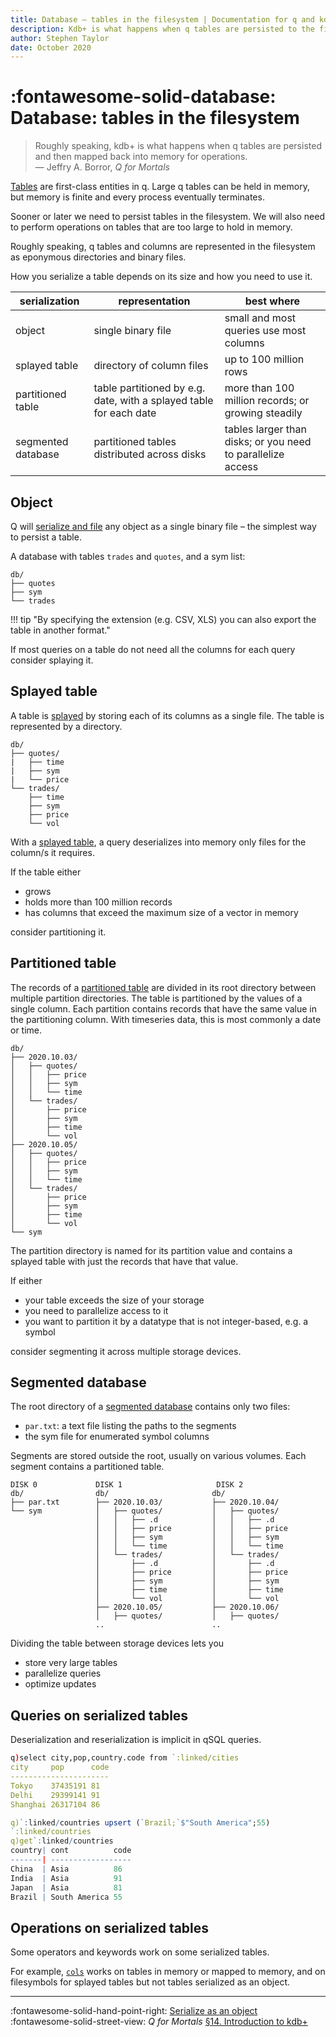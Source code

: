 ```yaml
---
title: Database – tables in the filesystem | Documentation for q and kdb+
description: Kdb+ is what happens when q tables are persisted to the filesystem
author: Stephen Taylor
date: October 2020
---
```

# :fontawesome-solid-database: Database: tables in the filesystem



> Roughly speaking, kdb+ is what happens when q tables are persisted and then mapped back into memory for operations.<br>— Jeffry A. Borror, _Q for Mortals_

[Tables](../kb/faq.md) are first-class entities in q. Large q tables can be held in memory, but memory is finite and every process eventually terminates.

Sooner or later we need to persist tables in the filesystem. We will also need to perform operations on tables that are too large to hold in memory.

Roughly speaking, q tables and columns are represented in the filesystem as eponymous directories and binary files.

How you serialize a table depends on its size and how you need to use it.

serialization | representation | best where
--------------|----------------|-----------
object        | single binary file | small and most queries use most columns
splayed table | directory of column files | up to 100 million rows
partitioned table | table partitioned by e.g. date, with a splayed table for each date | more than 100 million records; or growing steadily
segmented database | partitioned tables distributed across disks | tables larger than disks; or you need to parallelize access


## Object

Q will [serialize and file](object.md) any object as a single binary file – the simplest way to persist a table.

A database with tables `trades` and `quotes`, and a sym list:

```treeview
db/
├── quotes
├── sym
└── trades
```

!!! tip "By specifying the extension (e.g. CSV, XLS) you can also export the table in another format."

If most queries on a table do not need all the columns for each query consider splaying it.


## Splayed table

A table is [splayed](https://en.wiktionary.org/wiki/splay "Wiktionary") by storing each of its columns as a single file. The table is represented by a directory.

```treeview
db/
├── quotes/
|   ├── time
|   ├── sym
|   └── price
└── trades/
    ├── time
    ├── sym
    ├── price
    └── vol
```

With a [splayed table](../kb/splayed-tables.md), a query deserializes into memory only files for the column/s it requires.

If the table either

-   grows
-   holds more than 100 million records
-   has columns that exceed the maximum size of a vector in memory

consider partitioning it.


## Partitioned table

The records of a [partitioned table](../kb/partition.md) are divided in its root directory between multiple partition directories. The table is partitioned by the values of a single column. Each partition contains records that have the same value in the partitioning column. With timeseries data, this is most commonly a date or time.

```treeview
db/
├── 2020.10.03/
│   ├── quotes/
│   │   ├── price
│   │   ├── sym
│   │   └── time
│   └── trades/
│       ├── price
│       ├── sym
│       ├── time
│       └── vol
├── 2020.10.05/
│   ├── quotes/
│   │   ├── price
│   │   ├── sym
│   │   └── time
│   └── trades/
│       ├── price
│       ├── sym
│       ├── time
│       └── vol
└── sym
```

The partition directory is named for its partition value and contains a splayed table with just the records that have that value.

If either

-   your table exceeds the size of your storage
-   you need to parallelize access to it
-   you want to partition it by a datatype that is not integer-based, e.g. a symbol

consider segmenting it across multiple storage devices.


## Segmented database

The root directory of a [segmented database](segment.md) contains only two files:

-   `par.txt`: a text file listing the paths to the segments
-   the sym file for enumerated symbol columns

Segments are stored outside the root, usually on various volumes. Each segment contains a partitioned table.

```tree
DISK 0             DISK 1                     DISK 2
db/                db/                       db/
├── par.txt        ├── 2020.10.03/           ├── 2020.10.04/
└── sym            │   ├── quotes/           │   ├── quotes/
                   │   │   ├── .d            │   │   ├── .d
                   │   │   ├── price         │   │   ├── price
                   │   │   ├── sym           │   │   ├── sym
                   │   │   └── time          │   │   └── time
                   │   └── trades/           │   └── trades/
                   │       ├── .d            │       ├── .d
                   │       ├── price         │       ├── price
                   │       ├── sym           │       ├── sym
                   │       ├── time          │       ├── time
                   │       └── vol           │       └── vol
                   ├── 2020.10.05/           ├── 2020.10.06/
                   │   ├── quotes/           │   ├── quotes/
                   ..                        ..
```

Dividing the table between storage devices lets you

-   store very large tables
-   parallelize queries
-   optimize updates


## Queries on serialized tables

Deserialization and reserialization is implicit in qSQL queries.

```q
q)select city,pop,country.code from `:linked/cities
city     pop      code
----------------------
Tokyo    37435191 81
Delhi    29399141 91
Shanghai 26317104 86

q)`:linked/countries upsert (`Brazil;`$"South America";55)
`:linked/countries
q)get`:linked/countries
country| cont          code
-------| ------------------
China  | Asia          86
India  | Asia          91
Japan  | Asia          81
Brazil | South America 55
```


## Operations on serialized tables

Some operators and keywords work on some serialized tables.

For example, [`cols`](../ref/cols.md) works on tables in memory or mapped to memory, and on filesymbols for splayed tables but not tables serialized as an object.


----
:fontawesome-solid-hand-point-right:
[Serialize as an object](object.md)
<br>
:fontawesome-solid-street-view:
_Q for Mortals_
[§14. Introduction to kdb+](/q4m3/14_Introduction_to_Kdb%2B/)

